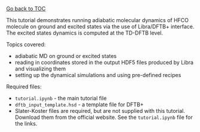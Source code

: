 [Go back to TOC](../../../README.md)

This tutorial demonstrates running adiabatic molecular dynamics of HFCO molecule on ground and excited states via
the use of Libra/DFTB+ interface. The excited states dynamics is computed at the TD-DFTB level. 

Topics covered: 
 * adiabatic MD on ground or excited states
 * reading in coordinates stored in the output HDF5 files produced by Libra and visualizing them
 * setting up the dynamical simulations and using pre-defined recipes

Required files:
 * `tutorial.ipynb` - the main tutorial file
 * `dftb_input_template.hsd` - a template file for DFTB+ 
 * Slater-Koster files are required, but are not supplied with this tutorial. Download them from the
   official website. See the `tutorial.ipynb` file for the links.
